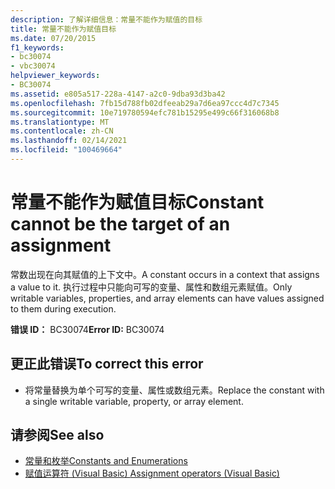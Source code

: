 ```yaml
---
description: 了解详细信息：常量不能作为赋值的目标
title: 常量不能作为赋值目标
ms.date: 07/20/2015
f1_keywords:
- bc30074
- vbc30074
helpviewer_keywords:
- BC30074
ms.assetid: e805a517-228a-4147-a2c0-9dba93d3ba42
ms.openlocfilehash: 7fb15d788fb02dfeeab29a7d6ea97ccc4d7c7345
ms.sourcegitcommit: 10e719780594efc781b15295e499c66f316068b8
ms.translationtype: MT
ms.contentlocale: zh-CN
ms.lasthandoff: 02/14/2021
ms.locfileid: "100469664"
---
```

# <a name="constant-cannot-be-the-target-of-an-assignment"></a><span data-ttu-id="de5b0-103">常量不能作为赋值目标</span><span class="sxs-lookup"><span data-stu-id="de5b0-103">Constant cannot be the target of an assignment</span></span>

<span data-ttu-id="de5b0-104">常数出现在向其赋值的上下文中。</span><span class="sxs-lookup"><span data-stu-id="de5b0-104">A constant occurs in a context that assigns a value to it.</span></span> <span data-ttu-id="de5b0-105">执行过程中只能向可写的变量、属性和数组元素赋值。</span><span class="sxs-lookup"><span data-stu-id="de5b0-105">Only writable variables, properties, and array elements can have values assigned to them during execution.</span></span>  
  
 <span data-ttu-id="de5b0-106">**错误 ID：** BC30074</span><span class="sxs-lookup"><span data-stu-id="de5b0-106">**Error ID:** BC30074</span></span>  
  
## <a name="to-correct-this-error"></a><span data-ttu-id="de5b0-107">更正此错误</span><span class="sxs-lookup"><span data-stu-id="de5b0-107">To correct this error</span></span>  
  
- <span data-ttu-id="de5b0-108">将常量替换为单个可写的变量、属性或数组元素。</span><span class="sxs-lookup"><span data-stu-id="de5b0-108">Replace the constant with a single writable variable, property, or array element.</span></span>  
  
## <a name="see-also"></a><span data-ttu-id="de5b0-109">请参阅</span><span class="sxs-lookup"><span data-stu-id="de5b0-109">See also</span></span>

- [<span data-ttu-id="de5b0-110">常量和枚举</span><span class="sxs-lookup"><span data-stu-id="de5b0-110">Constants and Enumerations</span></span>](../programming-guide/language-features/constants-enums/index.md)
- [<span data-ttu-id="de5b0-111">赋值运算符 (Visual Basic) </span><span class="sxs-lookup"><span data-stu-id="de5b0-111">Assignment operators (Visual Basic)</span></span>](../language-reference/operators/assignment-operators.md)
